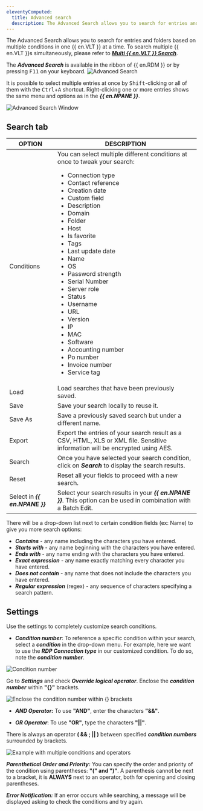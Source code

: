 ```yaml
---
eleventyComputed:
  title: Advanced search
  description: The Advanced Search allows you to search for entries and folders based on multiple criteria in one {{ en.VLT }} at a time.
---
```

The Advanced Search allows you to search for entries and folders based on multiple conditions in one {{ en.VLT }} at a time. To search multiple {{ en.VLT }}s simultaneously, please refer to [***Multi {{ en.VLT }} Search***](/rdm/windows/commands/view/view/search/multi-vault/).  

The ***Advanced Search*** is available in the ribbon of {{ en.RDM }} or by pressing  <kbd>F11</kbd> on your keyboard.
![Advanced Search](https://cdnweb.devolutions.net/docs/en/rdm/windows/RDMWin6219.png)

It is possible to select multiple entries at once by <kbd>Shift</kbd>-clicking or all of them with the <kbd>Ctrl</kbd>+<kbd>A</kbd> shortcut. Right-clicking one or more entries shows the same menu and options as in the ***{{ en.NPANE }}***. 

![Advanced Search Window](https://cdnweb.devolutions.net/docs/en/rdm/windows/RDMWin6221.png) 

## Search tab 

| OPTION   | DESCRIPTION                                                   |
|----------|---------------------------------------------------------------|
| Conditions              | You can select multiple different conditions at once to tweak your search:<ul><li>Connection type</li><li>Contact reference<li>Creation date<li>Custom field</li><li>Description<li> Domain</li> <li>Folder</li><li> Host</li> <li>Is favorite</li><li>Tags </li><li>Last update date</li> <li>Name</li><li> OS</li><li>Password strength</li><li> Serial Number</li><li> Server role<li>Status</li><li> Username </li><li>URL</li><li>Version</li><li>IP</li><li>MAC</li><li>Software<li>Accounting number</li><li>Po number</li><li>Invoice number</li><li>Service tag</li> |
| Load                  | Load searches that have been previously saved.                                                                                                                                                                                                    |
| Save                  | Save your search locally to reuse it.                                                                                                                                                                                                       |
| Save As               | Save a previously saved search but under a different name.                                                                                                                                                                                                     |
| Export                | Export the entries of your search result as a CSV, HTML, XLS or XML file. Sensitive information will be encrypted using AES.     |
| Search                | Once you have selected your search condition, click on ***Search*** to display the search results.                                                                                                                                                   |
| Reset                 | Reset all your fields to proceed with a new search.                                                                                                                                                                                                   |
| Select in ***{{ en.NPANE }}*** | Select your search results in your ***{{ en.NPANE }}***. This option can be used in combination with a Batch Edit.       |

There will be a drop-down list next to certain condition fields (ex: Name) to give you more search options:  

* ***Contains*** - any name including the characters you have entered. 
* ***Starts with*** - any name beginning with the characters you have entered. 
* ***Ends with*** - any name ending with the characters you have entered. 
* ***Exact expression*** - any name exactly matching every character you have entered. 
* ***Does not contain*** - any name that does not include the characters you have entered. 
* ***Regular expression*** (regex) - any sequence of characters specifying a search pattern. 

## Settings

Use the settings to completely customize search conditions. 

* ***Condition number***: To reference a specific condition within your search, select a ***condition*** in the drop-down menu. For example, here we want to use the ***RDP Connection type*** in our customized condition. To do so, note the ***condition number***.

![Condition number](https://cdnweb.devolutions.net/docs/en/rdm/windows/RDMWin6233.png)

Go to ***Settings*** and check ***Override logical operator***. Enclose the ***condition number*** within **"{}"** brackets.

![Enclose the condition number within {} brackets](https://cdnweb.devolutions.net/docs/en/rdm/windows/RDMWin6234.png)

* ***AND Operator:*** To use **"AND"**, enter the characters **"&&"**.

* ***OR Operator***: To use **"OR"**, type the characters **"||"**.

There is always an operator **( && ; || )** between specified ***condition numbers*** surrounded by brackets.

![Example with multiple conditions and operators](https://cdnweb.devolutions.net/docs/en/rdm/windows/RDMWin6236.png)

***Parenthetical Order and Priority:*** You can specify the order and priority of the condition using parentheses: **"(" and ")"**. A parenthesis cannot be next to a bracket, it is **ALWAYS** next to an operator, both for opening and closing parentheses.

***Error Notification:*** If an error occurs while searching, a message will be displayed asking to check the conditions and try again.